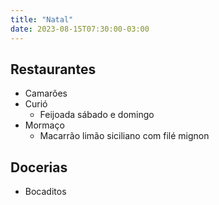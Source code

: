 ```yaml
---
title: "Natal"
date: 2023-08-15T07:30:00-03:00
---
```

## Restaurantes
- Camarões
- Curió
	- Feijoada sábado e domingo
- Mormaço
	- Macarrão limão siciliano com filé mignon

## Docerias
- Bocaditos